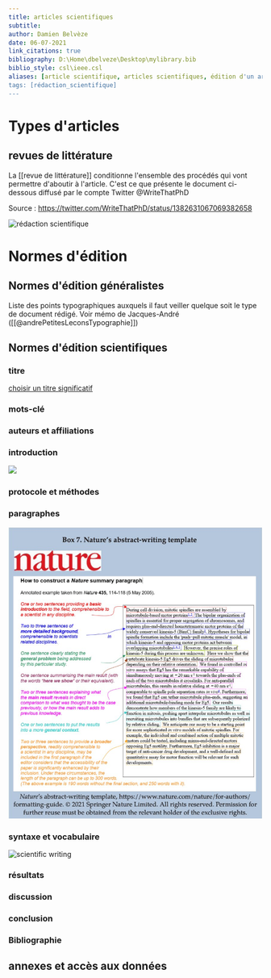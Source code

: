 ```yaml
---
title: articles scientifiques
subtitle:
author: Damien Belvèze
date: 06-07-2021
link_citations: true
bibliography: D:\Home\dbelveze\Desktop\mylibrary.bib
biblio_style: csl\ieee.csl
aliases: [article scientifique, articles scientifiques, édition d'un article, éditer un article scientifique, éditer un article]
tags: [rédaction_scientifique]
---
```



# Types d'articles

## revues de littérature

La [[revue de littérature]] conditionne l'ensemble des procédés qui vont permettre d'aboutir à l'article. C'est ce que présente le document ci-dessous diffusé par le compte Twitter @WriteThatPhD


Source : https://twitter.com/WriteThatPhD/status/1382631067069382658

![rédaction scientifique](scientific_writing.jpg)


# Normes d'édition

## Normes d'édition généralistes

Liste des points typographiques auxquels il faut veiller quelque soit le type de document rédigé. Voir mémo de Jacques-André ([[@andrePetitesLeconsTypographie]])

## Normes d'édition scientifiques

### titre

[choisir un titre significatif](https://blogs.lse.ac.uk/impactofsocialsciences/2014/02/05/academics-choose-useless-titles/)

### mots-clé

### auteurs et affiliations

### introduction
![](intro_conclusion.jpg)


### protocole et méthodes

### paragraphes

![normes de la revue Nature](images/nature_writing.jpg)


### syntaxe et vocabulaire

![scientific writing](scientific_syntax.jpg)

### résultats

### discussion

### conclusion

### Bibliographie

## annexes et accès aux données
